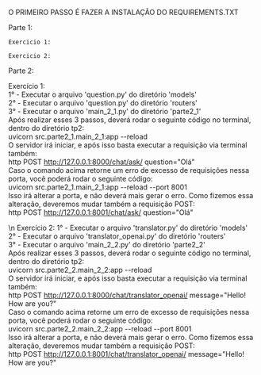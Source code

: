 O PRIMEIRO PASSO É FAZER A INSTALAÇÃO DO REQUIREMENTS.TXT

Parte 1:

    Exercicio 1:

    Exercicio 2:








Parte 2:

Exercício 1:
    <br/> 1° - Executar o arquivo 'question.py' do diretório 'models'
    <br/> 2° - Executar o arquivo 'question.py' do diretório 'routers'
    <br/> 3° - Executar o arquivo 'main_2_1.py' do diretório 'parte2_1'
    <br/> Após realizar esses 3 passos, deverá rodar o seguinte código no terminal, dentro do diretório tp2: <br/>
        uvicorn src.parte2_1.main_2_1:app --reload <br/>
    O servidor irá iniciar, e após isso basta executar a requisição via terminal também: <br/>
        http POST http://127.0.0.1:8000/chat/ask/ question="Olá" <br/>
    Caso o comando acima retorne um erro de excesso de requisições nessa porta, você poderá rodar o seguinte código: <br/>
        uvicorn src.parte2_1.main_2_1:app --reload --port 8001 <br/>
    Isso irá alterar a porta, e não deverá mais gerar o erro. Como fizemos essa alteração, deveremos mudar também a requisição POST: <br/>
        http POST http://127.0.0.1:8001/chat/ask/ question="Olá" <br/>

\n Exercício 2:
    1° - Executar o arquivo 'translator.py' do diretório 'models' <br/>
    2° - Executar o arquivo 'translator_openai.py' do diretório 'routers' <br/>
    3° - Executar o arquivo 'main_2_2.py' do diretório 'parte2_2' <br/>
    Após realizar esses 3 passos, deverá rodar o seguinte código no terminal, dentro do diretório tp2: <br/>
        uvicorn src.parte2_2.main_2_2:app --reload <br/>
    O servidor irá iniciar, e após isso basta executar a requisição via terminal também: <br/>
        http POST http://127.0.0.1:8000/chat/translator_openai/ message="Hello! How are you?" <br/>
    Caso o comando acima retorne um erro de excesso de requisições nessa porta, você poderá rodar o seguinte código: <br/>
        uvicorn src.parte2_2.main_2_2:app --reload --port 8001 <br/>
    Isso irá alterar a porta, e não deverá mais gerar o erro. Como fizemos essa alteração, deveremos mudar também a requisição POST: <br/>
        http POST http://127.0.0.1:8001/chat/translator_openai/ message="Hello! How are you?" <br/>